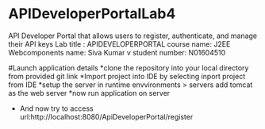 # APIDeveloperPortalLab4
API Developer Portal that allows users to register, authenticate, and manage their API keys
Lab title : APIDEVELOPERPORTAL
course name: J2EE Webcomponents
name: Siva Kumar v
student number: N01604510

#Launch application details
*clone the repository into your local directory from provided git link 
*Import project into IDE by selecting inport project from IDE
*setup the server in runtime envvironments > servers add tomcat as the web server
*now run application on server 
* And now try to access url:http://localhost:8080/ApiDeveloperPortal/register



